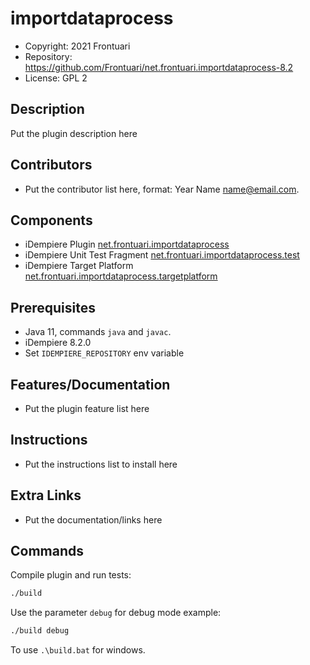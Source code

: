 # importdataprocess

- Copyright: 2021 Frontuari
- Repository: https://github.com/Frontuari/net.frontuari.importdataprocess-8.2
- License: GPL 2

## Description

Put the plugin description here

## Contributors

- Put the contributor list here, format: Year Name <name@email.com>.

## Components

- iDempiere Plugin [net.frontuari.importdataprocess](net.frontuari.importdataprocess)
- iDempiere Unit Test Fragment [net.frontuari.importdataprocess.test](net.frontuari.importdataprocess.test)
- iDempiere Target Platform [net.frontuari.importdataprocess.targetplatform](net.frontuari.importdataprocess.targetplatform)

## Prerequisites

- Java 11, commands `java` and `javac`.
- iDempiere 8.2.0
- Set `IDEMPIERE_REPOSITORY` env variable

## Features/Documentation

- Put the plugin feature list here

## Instructions

- Put the instructions list to install here

## Extra Links

- Put the documentation/links here

## Commands

Compile plugin and run tests:

```bash
./build
```

Use the parameter `debug` for debug mode example:

```bash
./build debug
```

To use `.\build.bat` for windows.
